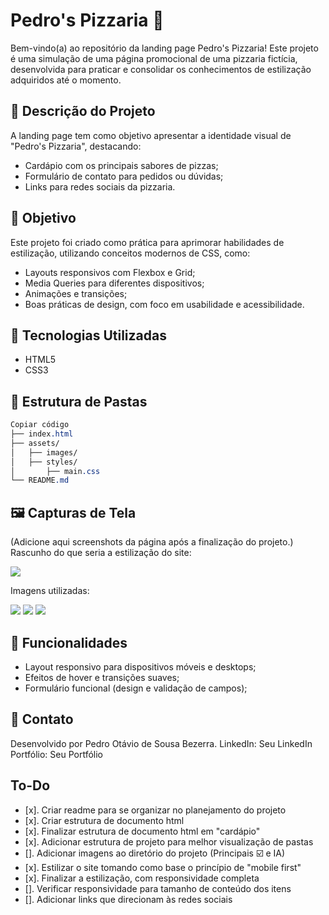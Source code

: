 # Pedro's Pizzaria 🍕
Bem-vindo(a) ao repositório da landing page Pedro's Pizzaria! Este projeto é uma simulação de uma página promocional de uma pizzaria fictícia, desenvolvida para praticar e consolidar os conhecimentos de estilização adquiridos até o momento.

## 📝 Descrição do Projeto
A landing page tem como objetivo apresentar a identidade visual de "Pedro's Pizzaria", destacando:
- Cardápio com os principais sabores de pizzas;
- Formulário de contato para pedidos ou dúvidas;
- Links para redes sociais da pizzaria.

## 🎯 Objetivo
Este projeto foi criado como prática para aprimorar habilidades de estilização, utilizando conceitos modernos de CSS, como:

- Layouts responsivos com Flexbox e Grid;
- Media Queries para diferentes dispositivos;
- Animações e transições;
- Boas práticas de design, com foco em usabilidade e acessibilidade.

## 🚀 Tecnologias Utilizadas
- HTML5
- CSS3

## 📂 Estrutura de Pastas
```css
Copiar código
├── index.html  
├── assets/  
│   ├── images/  
│   ├── styles/  
│       ├── main.css  
└── README.md  
```

## 🖼️ Capturas de Tela
(Adicione aqui screenshots da página após a finalização do projeto.)
Rascunho do que seria a estilização do site:

<img src="https://assets-v2.circle.so/d8sayc7dfz7g937u2rm26bm1q1fz">

Imagens utilizadas:

<img src="https://assets-v2.circle.so/kky0tfxrvxzps0mbr9lh7jv8j3ep">
<img src="https://assets-v2.circle.so/s74lgdfz7jn4iluy7mxq7qwukfe0">
<img src="https://assets-v2.circle.so/vx7kjq39bl4rhaz7gui5n9lueufl">

## 📌 Funcionalidades
- Layout responsivo para dispositivos móveis e desktops;
- Efeitos de hover e transições suaves;
- Formulário funcional (design e validação de campos);

## 📧 Contato
Desenvolvido por Pedro Otávio de Sousa Bezerra.
LinkedIn: Seu LinkedIn
Portfólio: Seu Portfólio

## To-Do
- [x]. Criar readme para se organizar no planejamento do projeto
- [x]. Criar estrutura de documento html
- [x]. Finalizar estrutura de documento html em "cardápio"
- [x]. Adicionar estrutura de projeto para melhor visualização de pastas
- []. Adicionar imagens ao diretório do projeto (Principais ☑️ e IA)
- [x]. Estilizar o site tomando como base o princípio de "mobile first"
- [x]. Finalizar a estilização, com responsividade completa
- []. Verificar responsividade para tamanho de conteúdo dos itens
- []. Adicionar links que direcionam às redes sociais